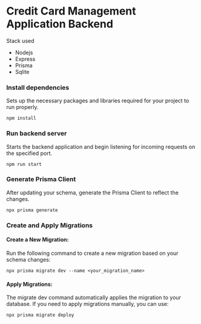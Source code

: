 # Credit Card Management Application Backend

Stack used
- Nodejs
- Express
- Prisma
- Sqlite

### Install dependencies
Sets up the necessary packages and libraries required for your project to run properly.
```
npm install
```

### Run backend server
Starts the backend application and begin listening for incoming requests on the specified port.
```
npm run start
```

### Generate Prisma Client
After updating your schema, generate the Prisma Client to reflect the changes.
```
npx prisma generate
```

### Create and Apply Migrations

#### Create a New Migration:
Run the following command to create a new migration based on your schema changes:

```
npx prisma migrate dev --name <your_migration_name>
```

#### Apply Migrations:
The migrate dev command automatically applies the migration to your database. If you need to apply migrations manually, you can use:
```
npx prisma migrate deploy
```